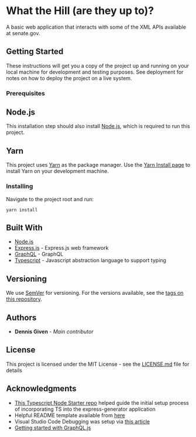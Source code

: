 # What the Hill (are they up to)?

A basic web application that interacts with some of the XML APIs available at senate.gov.

## Getting Started

These instructions will get you a copy of the project up and running on your local machine for development and testing purposes. See deployment for notes on how to deploy the project on a live system.

### Prerequisites

## Node.js
This installation step should also install [Node.js](https://nodejs.org/), which is required to run this project.

## Yarn
This project uses [Yarn](https://yarnpkg.com/) as the package manager. Use the [Yarn Install page](https://yarnpkg.com/en/docs/install) to install Yarn on your development machine.

### Installing

Navigate to the project root and run:
```
yarn install
```

## Built With

* [Node.js](https://nodejs.org/)
* [Express.js](https://expressjs.com/) - Express.js web framework
* [GraphQL](https://graphql.github.io/) - GraphQL
* [Typescript](https://www.typescriptlang.org/) - Javascript abstraction language to support typing

## Versioning

We use [SemVer](http://semver.org/) for versioning. For the versions available, see the [tags on this repository](https://github.com/your/project/tags). 

## Authors

* **Dennis Given** - *Main contributor*

## License

This project is licensed under the MIT License - see the [LICENSE.md](LICENSE.md) file for details

## Acknowledgments

* [This Typescript Node Starter repo](https://github.com/Microsoft/TypeScript-Node-Starter/) helped guide the initial setup process of incorporating TS into the express-generator application
* Helpful README template available from [here](https://gist.github.com/PurpleBooth/109311bb0361f32d87a2)
* Visual Studio Code Debugging was setup via [this article](https://code.visualstudio.com/docs/nodejs/nodejs-debugging)
* [Getting started with GraphQL.js](https://graphql.github.io/graphql-js/)